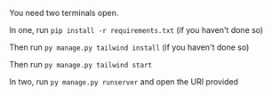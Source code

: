 You need two terminals open.

In one, run `pip install -r requirements.txt` (if you haven't done so)

Then run `py manage.py tailwind install` (if you haven't done so)

Then run `py manage.py tailwind start`

In two, run `py manage.py runserver` and open the URI provided